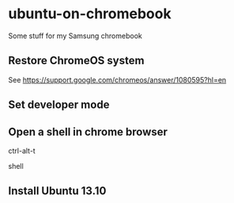 ubuntu-on-chromebook
====================

Some stuff for my Samsung chromebook

## Restore ChromeOS system

See https://support.google.com/chromeos/answer/1080595?hl=en

## Set developer mode

## Open a shell in chrome browser
ctrl-alt-t

shell

## Install Ubuntu 13.10

